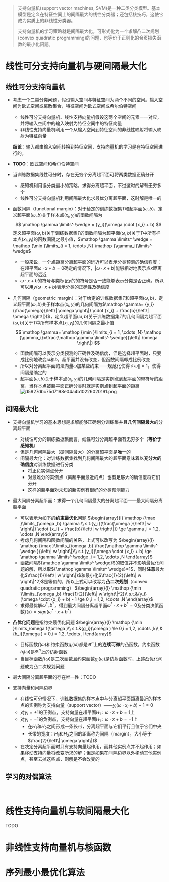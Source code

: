 > 支持向量机(support vector machines, SVM)是一种二类分类模型。基本模型是定义在特征空间上的间隔最大的线性分类器；还包括核技巧，这使它成为实质上的非线性分类器。
>
> 支持向量机的学习策略就是间隔最大化，可形式化为一个求解凸二次规划(convex quadratic programming)的问题，也等价于正则化的合页损失函数的最小化问题。

# 线性可分支持向量机与硬间隔最大化

## 线性可分支持向量机

* 考虑一个二类分类问题，假设输入空间与特征空间为两个不同的空间。输入空间为欧式空间或离散集合，特征空间为欧式空间或希尔伯特空间

  * 线性可分支持向量机、线性支持向量机假设这两个空间的元素一一对应，并将输入空间中的输入映射为特征空间中的特征向量
  * 非线性支持向量机利用一个从输入空间到特征空间的非线性映射将输入映射为特征向量

  **结论**：输入都由输入空间转换到特征空间，支持向量机的学习是在特征空间进行的。

* **TODO**：欧式空间和希尔伯特空间

* 当训练数据集线性可分时，存在无穷个分离超平面可将两类数据正确分开

  * 感知机利用误分类最小的策略，求得分离超平面，不过这时的解有无穷多个
  * 线性可分支持向量机利用间隔最大化求最优分离超平面，这时解是唯一的

* 函数间隔（functional margin）：对于给定的训练数据集$T$和超平面$(\omega,b)$，定义超平面$(\omega,b)$关于样本点$(x_i,y_i)$的函数间隔为
    $$
    \mathop \gamma \limits^ \wedge   = {y_i}(\omega  \cdot {x_i} + b)
    $$
    定义超平面$(\omega,b)$关于训练数据集$T$的函数间隔为超平面$(\omega,b)$关于$T$中所有样本点$(x_i,y_i)$的函数间隔之最小值，$\mathop \gamma \limits^ \wedge   = \mathop {\min }\limits_{i = 1, \cdots ,N} \mathop {\gamma_i}\limits^ \wedge$

    * 一般来说，一个点距离分离超平面的远近可以表示分类预测的确信程度：在超平面$\omega  \cdot x + b = 0$确定的情况下，$\left| {\omega  \cdot x + b} \right|$能够相对地表示点$x$距离超平面的远近
    * $\omega  \cdot x + b$的符号与类标记$y$的的符号是否一致能够表示分类是否正确。所以可以用$y(\omega  \cdot x + b)$表示分类的正确性及确信度

* 几何间隔（geometric margin）：对于给定的训练数据集$T$和超平面$(\omega,b)$，定义超平面$(\omega,b)$关于样本点$(x_i,y_i)$的几何间隔为$\mathop \gamma= {y_i}(\frac{\omega}{\left\| \omega  \right\|}  \cdot {x_i} + \frac{b}{\left\| \omega  \right\|})$，定义超平面$(\omega,b)$关于训练数据集$T$的几何间隔为超平面$(\omega,b)$关于$T$中所有样本点$(x_i,y_i)$的几何间隔之最小值
    $$
    \mathop \gamma= \mathop {\min }\limits_{i = 1, \cdots ,N} \mathop {\gamma_i}=\frac{\mathop \gamma \limits^ \wedge}{\left\| \omega  \right\|}
    $$

    * 函数间隔可以表示分类预测的正确性及确信度，但是选择超平面时，只要成比例地改变$\omega$和$b$，超平面并没有改变，但函数间隔却成比例改变
    * 所以对分离超平面的法向量$\omega$加某些约束——规范化使得$\left\| \omega  \right\|=1$，使得间隔是确定的
    * 超平面$(\omega,b)$关于样本点$(x_i,y_i)$的几何间隔是实例点到超平面的带符号的距离，当样本点被超平面正确分类时就是实例点到超平面的距离
    ![d5927dbc75d7198e04a4b10226020191.png](pic/Image.png)

## 间隔最大化
* 支持向量机学习的基本思想是求解能够正确划分训练集并且**几何间隔最大**的分离超平面
    * 对线性可分的训练数据集而言，线性可分分离超平面有无穷多个（**等价于感知机**）
    * 但是几何间隔最大（硬间隔最大）的分离超平面是**唯一**的
    * 间隔最大化：对训练数据集找到几何间隔最大的超平面意味着以**充分大的确信度**对训练数据进行分类
        * 将正负实例点分开
        * 对最难分的实例点（离超平面最近的点）也有足够大的确信度将它们分开
        * 这样的超平面对未知的新实例有很好的分类预测能力

* 最大间隔分离超平面：求得一个几何间隔最大的分离超平面——最大间隔分离超平面
    * 可以表示为如下的**约束最优化**问题
$\begin{array}{l}
\mathop {\max }\limits_{\omega ,b} \gamma \\
s.t.{y_i}(\frac{\omega }{\left\| w \right\|} \cdot {x_i} + \frac{b}{\left\| w \right\|}) \ge \gamma ,i = 1,2, \cdots ,N
\end{array}$
    * 考虑几何间隔和函数间隔的关系，上式可以改写为
    $\begin{array}{l}
\mathop {\max }\limits_{\omega ,b} \frac{\mathop \gamma \limits^ \wedge  }{\left\| w \right\|}\\
s.t.{y_i}(\omega  \cdot {x_i} + b) \ge \mathop \gamma \limits^ \wedge  ,i = 1,2, \cdots ,N
\end{array}$
    * 函数间隔${\mathop \gamma \limits^ \wedge}$的取值并不影响最优化问题的解，所以取${\mathop \gamma \limits^ \wedge}=1$，同时**注意**最大化$\frac{1}{\left\| w \right\|}$和最小化$\frac{1}{2}{\left\| w \right\|^2}$是等价的，所以上式可以改写为**凸二次规划**（convex quadratic programming）
    $\begin{array}{l}
\mathop {\min }\limits_{\omega ,b} \frac{1}{2}{\left\| w \right\|^2}\\
s.t.&{y_i}(\omega  \cdot {x_i} + b) - 1 \ge 0 ,i = 1,2, \cdots ,N
\end{array}$
    * 求得最优解${\omega ^*},{b^*}$，得到最大间隔分离超平面${\omega ^*} \cdot x + {b^*} = 0$及分类决策函数$f(x) = sign({\omega ^*} \cdot x + {b^*})$
    
* **凸优化问题**是指约束最优化问题
$\begin{array}{l}
\mathop {\min }\limits_\omega  f(\omega )\\
s.t.&{g_i}(\omega ) \le 0,i = 1,2, \cdots ,k\\
&{h_i}(\omega ) = 0,i = 1,2, \cdots ,l
\end{array}$
    * 目标函数$f(\omega)$和约束函数$g_i(\omega)$都是${\Re ^n}$上的**连续可微**的凸函数，约束函数$h_i(\omega)$是${\Re ^n}$上的仿射函数
    * 当目标函数$f(\omega)$是二次函数且约束函数$g_i(\omega)$是仿射函数时，上述凸优化问题成为凸二次规划问题
  
* 最大间隔分离超平面的存在唯一性：TODO

* 支持向量和间隔边界
    * 在线性可分情况下，训练数据集的样本点中与分离超平面距离最近的样本点的实例称为支持向量（support vector）——${y_i}(\omega  \cdot {x_i} + b) - 1 = 0$
    * 对$y_i=+1$的正例点，支持向量在超平面${H_1}:\omega  \cdot x + b = 1$上
    * 对$y_i=-1$的负例点，支持向量在超平面${H_1}:\omega  \cdot x + b = -1$上
        * 在$H_1$和$H_2$之间形成一条长带，分离超平面与它们平行且位于它们中央
        * 长带的宽度：$H_1$和$H_2$之间的距离称为间隔（margin），大小等于$\frac{2}{\left\| \omega  \right\|}$
    * 在决定分离超平面时只有支持向量起作用，而其他实例点并不起作用；如果移动支持向量将改变所求的解；但是如果在间隔边界以外移动其他实例点，甚至去掉这些点，则解是不会改变的

## 学习的对偶算法

​        

# 线性支持向量机与软间隔最大化
TODO
# 非线性支持向量机与核函数

# 序列最小最优化算法